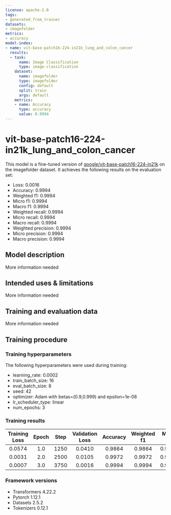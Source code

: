 ```yaml
---
license: apache-2.0
tags:
- generated_from_trainer
datasets:
- imagefolder
metrics:
- accuracy
model-index:
- name: vit-base-patch16-224-in21k_lung_and_colon_cancer
  results:
  - task:
      name: Image Classification
      type: image-classification
    dataset:
      name: imagefolder
      type: imagefolder
      config: default
      split: train
      args: default
    metrics:
    - name: Accuracy
      type: accuracy
      value: 0.9994
---
```


<!-- This model card has been generated automatically according to the information the Trainer had access to. You
should probably proofread and complete it, then remove this comment. -->

# vit-base-patch16-224-in21k_lung_and_colon_cancer

This model is a fine-tuned version of [google/vit-base-patch16-224-in21k](https://huggingface.co/google/vit-base-patch16-224-in21k) on the imagefolder dataset.
It achieves the following results on the evaluation set:
- Loss: 0.0016
- Accuracy: 0.9994
- Weighted f1: 0.9994
- Micro f1: 0.9994
- Macro f1: 0.9994
- Weighted recall: 0.9994
- Micro recall: 0.9994
- Macro recall: 0.9994
- Weighted precision: 0.9994
- Micro precision: 0.9994
- Macro precision: 0.9994

## Model description

More information needed

## Intended uses & limitations

More information needed

## Training and evaluation data

More information needed

## Training procedure

### Training hyperparameters

The following hyperparameters were used during training:
- learning_rate: 0.0002
- train_batch_size: 16
- eval_batch_size: 8
- seed: 42
- optimizer: Adam with betas=(0.9,0.999) and epsilon=1e-08
- lr_scheduler_type: linear
- num_epochs: 3

### Training results

| Training Loss | Epoch | Step | Validation Loss | Accuracy | Weighted f1 | Micro f1 | Macro f1 | Weighted recall | Micro recall | Macro recall | Weighted precision | Micro precision | Macro precision |
|:-------------:|:-----:|:----:|:---------------:|:--------:|:-----------:|:--------:|:--------:|:---------------:|:------------:|:------------:|:------------------:|:---------------:|:---------------:|
| 0.0574        | 1.0   | 1250 | 0.0410          | 0.9864   | 0.9864      | 0.9864   | 0.9865   | 0.9864          | 0.9864       | 0.9864       | 0.9872             | 0.9864          | 0.9875          |
| 0.0031        | 2.0   | 2500 | 0.0105          | 0.9972   | 0.9972      | 0.9972   | 0.9972   | 0.9972          | 0.9972       | 0.9973       | 0.9972             | 0.9972          | 0.9972          |
| 0.0007        | 3.0   | 3750 | 0.0016          | 0.9994   | 0.9994      | 0.9994   | 0.9994   | 0.9994          | 0.9994       | 0.9994       | 0.9994             | 0.9994          | 0.9994          |


### Framework versions

- Transformers 4.22.2
- Pytorch 1.12.1
- Datasets 2.5.2
- Tokenizers 0.12.1
